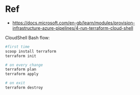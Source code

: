 # Ref

- https://docs.microsoft.com/en-gb/learn/modules/provision-infrastructure-azure-pipelines/4-run-terraform-cloud-shell

CloudShell Bash flow:

```bash
#first time
scoop install terraform
terraform init

# on every change
terraform plan
terraform apply 

# on exit
terraform destroy 
```